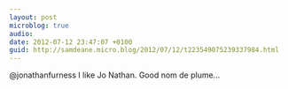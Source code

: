 ```yaml
---
layout: post
microblog: true
audio: 
date: 2012-07-12 23:47:07 +0100
guid: http://samdeane.micro.blog/2012/07/12/t223549075239337984.html
---
```

@jonathanfurness I like Jo Nathan. Good nom de plume...
